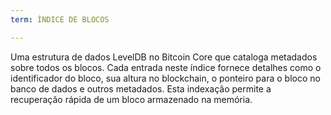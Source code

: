 ```yaml
---
term: ÍNDICE DE BLOCOS

---
```

Uma estrutura de dados LevelDB no Bitcoin Core que cataloga metadados sobre todos os blocos. Cada entrada neste índice fornece detalhes como o identificador do bloco, sua altura no blockchain, o ponteiro para o bloco no banco de dados e outros metadados. Esta indexação permite a recuperação rápida de um bloco armazenado na memória.